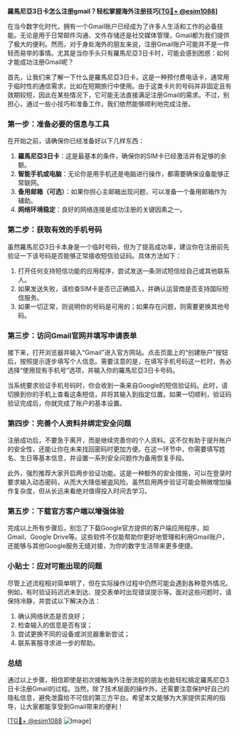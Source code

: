 **羅馬尼亞3日卡怎么注册gmail？轻松掌握海外注册技巧[[TG💪+ @esim1088](https://t.me/s/esim1088)]**

在当今数字化时代，拥有一个Gmail账户已经成为了许多人生活和工作的必备技能。无论是用于日常邮件沟通、文件存储还是社交媒体管理，Gmail都为我们提供了极大的便利。然而，对于身处海外的朋友来说，注册Gmail账户可能并不是一件轻而易举的事情。尤其是当你手头只有羅馬尼亞3日卡时，可能会感到困惑：如何才能成功注册Gmail呢？

首先，让我们来了解一下什么是羅馬尼亞3日卡。这是一种预付费电话卡，通常用于临时性的通信需求，比如在短期旅行中使用。由于这类卡片的号码并非固定且有效期较短，因此在某些情况下，它可能无法直接满足注册Gmail的需求。不过，别担心，通过一些小技巧和准备工作，我们依然能够顺利地完成注册。

### **第一步：准备必要的信息与工具**

在开始之前，请确保你已经准备好以下几样东西：

1. **羅馬尼亞3日卡**：这是最基本的条件，确保你的SIM卡已经激活并有足够的余额。
2. **智能手机或电脑**：无论你是用手机还是电脑进行操作，都需要确保设备能够正常联网。
3. **备用邮箱（可选）**：如果你担心主邮箱出现问题，可以准备一个备用邮箱作为辅助。
4. **网络环境稳定**：良好的网络连接是成功注册的关键因素之一。

### **第二步：获取有效的手机号码**

虽然羅馬尼亞3日卡本身是一个临时号码，但为了提高成功率，建议你在注册前先验证一下该号码是否能够正常接收短信验证码。具体方法如下：

1. 打开任何支持短信功能的应用程序，尝试发送一条测试短信给自己或其他联系人。
2. 如果发送失败，请检查SIM卡是否已正确插入，并确认运营商是否支持国际短信服务。
3. 如果一切正常，则说明你的号码是可用的；如果存在问题，则需要更换其他号码。

### **第三步：访问Gmail官网并填写申请表单**

接下来，打开浏览器并输入“Gmail”进入官方网站。点击页面上的“创建账户”按钮后，按照提示逐步填写个人信息。需要注意的是，在填写手机号码这一栏时，务必选择“使用现有手机号”选项，并输入你的羅馬尼亞3日卡号码。

当系统要求验证手机号码时，你会收到一条来自Google的短信验证码。此时，请切换到你的手机上查看这条短信，并将其输入到指定位置。如果一切顺利，验证码验证完成后，你就完成了账户的基本设置。

### **第四步：完善个人资料并绑定安全问题**

注册成功后，不要急于离开，而是继续完善你的个人资料。这不仅有助于提升账户的安全性，还能让你在未来找回密码时更加方便。在这一环节中，你需要填写姓名、生日等基本信息，并设置一系列安全问题作为备用恢复手段。

此外，强烈推荐大家开启两步验证功能。这是一种额外的安全措施，可以在登录时要求输入动态密码，从而大大降低被盗风险。虽然启用两步验证可能会稍微增加操作复杂度，但从长远来看绝对值得投入时间去学习。

### **第五步：下载官方客户端以增强体验**

完成以上所有步骤后，别忘了下载Google官方提供的客户端应用程序，如Gmail、Google Drive等。这些软件不仅能帮助你更好地管理和利用Gmail账户，还能够与其他Google服务无缝对接，为你的数字生活带来更多便捷。

### **小贴士：应对可能出现的问题**

尽管上述流程相对简单明了，但在实际操作过程中仍然可能会遇到各种意外情况。例如，有时验证码迟迟未到达、提交表单时出现错误提示等。面对这些问题时，请保持冷静，并尝试以下解决办法：

1. 确认网络状态是否良好；
2. 检查输入的信息是否有误；
3. 尝试更换不同的设备或浏览器重新尝试；
4. 联系客服寻求进一步的帮助。

### **总结**

通过以上步骤，相信即使是初次接触海外注册流程的朋友也能轻松搞定羅馬尼亞3日卡注册Gmail的过程。当然，除了技术层面的操作外，还需要注意保护好自己的隐私信息，避免泄露给不可信的第三方平台。希望本文能够为大家提供实用的指导，让大家都能享受到Gmail带来的便利！

[[TG💪+ @esim1088](https://t.me/s/esim1088) ![Image](https://i.postimg.cc/4NQfJmqS/Snipaste-2025-05-13-00-14-12.png)]